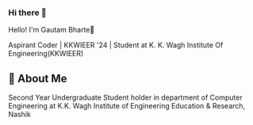 ### Hi there 👋


Hello! I'm Gautam Bharte👋

Aspirant Coder | KKWIEER '24 | Student at K. K. Wagh Institute Of Engineering(KKWIEER)


## 🚀 About Me
Second Year Undergraduate Student holder in department of
Computer Engineering at K.K. Wagh Institute of Engineering
Education & Research, Nashik



<!--
**GautamBharte/GautamBharte** is a ✨ _special_ ✨ repository because its `README.md` (this file) appears on your GitHub profile.

Here are some ideas to get you started:

- 🔭 I’m currently working on ...
- 🌱 I’m currently learning ...
- 👯 I’m looking to collaborate on ...
- 🤔 I’m looking for help with ...
- 💬 Ask me about ...
- 📫 How to reach me: ...
- 😄 Pronouns: ...
- ⚡ Fun fact: ...
-->
